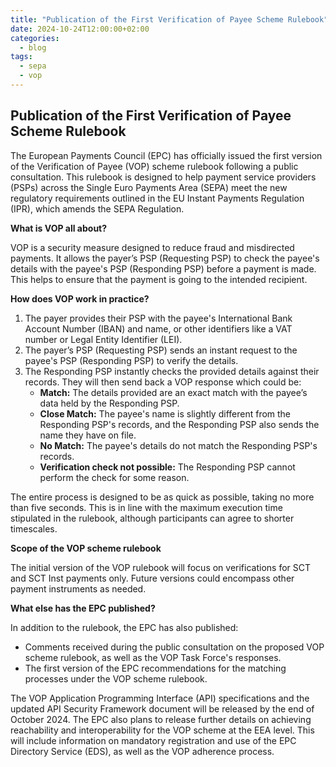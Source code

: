 ```yaml
---
title: "Publication of the First Verification of Payee Scheme Rulebook"
date: 2024-10-24T12:00:00+02:00
categories:
  - blog
tags:
  - sepa
  - vop
---
```


## Publication of the First Verification of Payee Scheme Rulebook

The European Payments Council (EPC) has officially issued the first version of the Verification of Payee (VOP) scheme rulebook following a public consultation. This rulebook is designed to help payment service providers (PSPs) across the Single Euro Payments Area (SEPA) meet the new regulatory requirements outlined in the EU Instant Payments Regulation (IPR), which amends the SEPA Regulation. 

**What is VOP all about?**

VOP is a security measure designed to reduce fraud and misdirected payments. It allows the payer’s PSP (Requesting PSP) to check the payee's details with the payee's PSP (Responding PSP) before a payment is made. This helps to ensure that the payment is going to the intended recipient. 

**How does VOP work in practice?**

1.  The payer provides their PSP with the payee's International Bank Account Number (IBAN) and name, or other identifiers like a VAT number or Legal Entity Identifier (LEI).
2.  The payer’s PSP (Requesting PSP) sends an instant request to the payee's PSP (Responding PSP) to verify the details.
3.  The Responding PSP instantly checks the provided details against their records. They will then send back a VOP response which could be:
    *   **Match:** The details provided are an exact match with the payee’s data held by the Responding PSP.
    *   **Close Match:** The payee's name is slightly different from the Responding PSP's records, and the Responding PSP also sends the name they have on file.
    *   **No Match:** The payee's details do not match the Responding PSP's records.
    *   **Verification check not possible:** The Responding PSP cannot perform the check for some reason.

The entire process is designed to be as quick as possible, taking no more than five seconds. This is in line with the maximum execution time stipulated in the rulebook, although participants can agree to shorter timescales.

**Scope of the VOP scheme rulebook**

The initial version of the VOP rulebook will focus on verifications for SCT and SCT Inst payments only. Future versions could encompass other payment instruments as needed. 

**What else has the EPC published?**

In addition to the rulebook, the EPC has also published:
*   Comments received during the public consultation on the proposed VOP scheme rulebook, as well as the VOP Task Force's responses.
*   The first version of the EPC recommendations for the matching processes under the VOP scheme rulebook. 

The VOP Application Programming Interface (API) specifications and the updated API Security Framework document will be released by the end of October 2024. The EPC also plans to release further details on achieving reachability and interoperability for the VOP scheme at the EEA level. This will include information on mandatory registration and use of the EPC Directory Service (EDS), as well as the VOP adherence process. 
